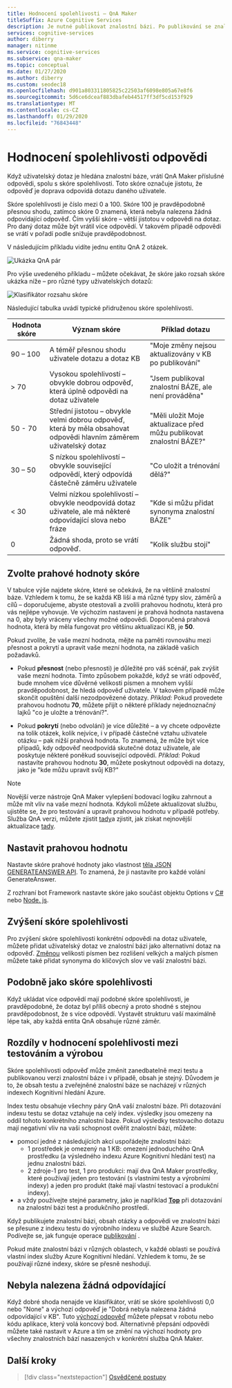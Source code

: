 ```yaml
---
title: Hodnocení spolehlivosti – QnA Maker
titleSuffix: Azure Cognitive Services
description: Je nutné publikovat znalostní bázi. Po publikování se znalostní báze dotazuje na koncový bod předpovědi prostředí runtime pomocí rozhraní generateAnswer API.
services: cognitive-services
author: diberry
manager: nitinme
ms.service: cognitive-services
ms.subservice: qna-maker
ms.topic: conceptual
ms.date: 01/27/2020
ms.author: diberry
ms.custom: seodec18
ms.openlocfilehash: d901a803311805825c22503af6098e805a67e8f6
ms.sourcegitcommit: 5d6ce6dceaf883dbafeb44517ff3df5cd153f929
ms.translationtype: MT
ms.contentlocale: cs-CZ
ms.lasthandoff: 01/29/2020
ms.locfileid: "76843448"
---
```

# <a name="the-confidence-score-of-an-answer"></a>Hodnocení spolehlivosti odpovědi
Když uživatelský dotaz je hledána znalostní báze, vrátí QnA Maker příslušné odpovědi, spolu s skóre spolehlivosti. Toto skóre označuje jistotu, že odpověď je doprava odpovídá dotazu daného uživatele.

Skóre spolehlivosti je číslo mezi 0 a 100. Skóre 100 je pravděpodobně přesnou shodu, zatímco skóre 0 znamená, která nebyla nalezena žádná odpovídající odpověď. Čím vyšší skóre – větší jistotou v odpovědi na dotaz. Pro daný dotaz může být vrátil více odpovědí. V takovém případě odpovědi se vrátí v pořadí podle snižuje pravděpodobnost.

V následujícím příkladu vidíte jednu entitu QnA 2 otázek.


![Ukázka QnA pár](../media/qnamaker-concepts-confidencescore/ranker-example-qna.png)

Pro výše uvedeného příkladu – můžete očekávat, že skóre jako rozsah skóre ukázka níže – pro různé typy uživatelských dotazů:


![Klasifikátor rozsahu skóre](../media/qnamaker-concepts-confidencescore/ranker-score-range.png)


Následující tabulka uvádí typické přidruženou skóre spolehlivosti.

|Hodnota skóre|Význam skóre|Příklad dotazu|
|--|--|--|
|90 – 100|A téměř přesnou shodu uživatele dotazu a dotaz KB|"Moje změny nejsou aktualizovány v KB po publikování"|
|> 70|Vysokou spolehlivostí – obvykle dobrou odpověď, která úplně odpovědi na dotaz uživatele|"Jsem publikoval znalostní BÁZE, ale není prováděna"|
|50 - 70|Střední jistotou – obvykle velmi dobrou odpověď, která by měla obsahovat odpovědi hlavním záměrem uživatelský dotaz|"Měli uložit Moje aktualizace před můžu publikovat znalostní BÁZE?"|
|30 – 50|S nízkou spolehlivostí – obvykle související odpovědí, který odpovídá částečně záměru uživatele|"Co uložit a trénování dělá?"|
|< 30|Velmi nízkou spolehlivostí – obvykle neodpovídá dotaz uživatele, ale má některé odpovídající slova nebo fráze |"Kde si můžu přidat synonyma znalostní BÁZE"|
|0|Žádná shoda, proto se vrátí odpověď.|"Kolik službu stojí"|

## <a name="choose-a-score-threshold"></a>Zvolte prahové hodnoty skóre
V tabulce výše najdete skóre, které se očekává, že na většině znalostní báze. Vzhledem k tomu, že se každá KB liší a má různé typy slov, záměrů a cílů – doporučujeme, abyste otestovali a zvolili prahovou hodnotu, která pro vás nejlépe vyhovuje. Ve výchozím nastavení je prahová hodnota nastavena na 0, aby byly vráceny všechny možné odpovědi. Doporučená prahová hodnota, která by měla fungovat pro většinu aktualizací KB, je **50**.

Pokud zvolíte, že vaše mezní hodnota, mějte na paměti rovnováhu mezi přesnost a pokrytí a upravit vaše mezní hodnota, na základě vašich požadavků.

- Pokud **přesnost** (nebo přesnosti) je důležité pro váš scénář, pak zvýšit vaše mezní hodnota. Tímto způsobem pokaždé, když se vrátí odpověď, bude mnohem více důvěrné velikosti písmen a mnohem vyšší pravděpodobnost, že hledá odpověď uživatele. V takovém případě může skončit opuštění další nezodpovězené dotazy. *Příklad:* Pokud provedete prahovou hodnotu **70**, můžete přijít o některé příklady nejednoznačný lajků "co je uložte a trénování?".

- Pokud **pokrytí** (nebo odvolání) je více důležité – a vy chcete odpovězte na tolik otázek, kolik nejvíce, i v případě částečné vztahu uživatele otázku – pak nižší prahová hodnota. To znamená, že může být více případů, kdy odpověď neodpovídá skutečné dotaz uživatele, ale poskytuje některé poněkud související odpovědí. *Příklad:* Pokud nastavíte prahovou hodnotu **30**, můžete poskytnout odpovědi na dotazy, jako je "kde můžu upravit svůj KB?"

> [!NOTE]
> Novější verze nástroje QnA Maker vylepšení bodovací logiku zahrnout a může mít vliv na vaše mezní hodnota. Kdykoli můžete aktualizovat službu, ujistěte se, že pro testování a upravit prahovou hodnotu v případě potřeby. Služba QnA verzi, můžete zjistit [tady](https://www.qnamaker.ai/UserSettings)a zjistit, jak získat nejnovější aktualizace [tady](../How-To/set-up-qnamaker-service-azure.md#get-the-latest-runtime-updates).

## <a name="set-threshold"></a>Nastavit prahovou hodnotu

Nastavte skóre prahové hodnoty jako vlastnost [těla JSON GENERATEANSWER API](../how-to/metadata-generateanswer-usage.md#generateanswer-request-configuration). To znamená, že ji nastavíte pro každé volání GenerateAnswer.

Z rozhraní bot Framework nastavte skóre jako součást objektu Options v [C#](../how-to/metadata-generateanswer-usage.md?#use-qna-maker-with-a-bot-in-c) nebo [Node. js](../how-to/metadata-generateanswer-usage.md?#use-qna-maker-with-a-bot-in-nodejs).

## <a name="improve-confidence-scores"></a>Zvýšení skóre spolehlivosti
Pro zvýšení skóre spolehlivosti konkrétní odpovědi na dotaz uživatele, můžete přidat uživatelský dotaz ve znalostní bázi jako alternativní dotaz na odpověď. [Změnou](https://docs.microsoft.com/rest/api/cognitiveservices/qnamaker/alterations/replace) velikosti písmen bez rozlišení velkých a malých písmen můžete také přidat synonyma do klíčových slov ve vaší znalostní bázi.


## <a name="similar-confidence-scores"></a>Podobně jako skóre spolehlivosti
Když ukládat více odpovědí mají podobné skóre spolehlivosti, je pravděpodobné, že dotaz byl příliš obecný a proto shodné s stejnou pravděpodobnost, že s více odpovědí. Vystavět strukturu vaší maximálně lépe tak, aby každá entita QnA obsahuje různé záměr.


## <a name="confidence-score-differences-between-test-and-production"></a>Rozdíly v hodnocení spolehlivosti mezi testováním a výrobou
Skóre spolehlivosti odpověď může změnit zanedbatelně mezi testu a publikovanou verzi znalostní báze i v případě, obsah je stejný. Důvodem je to, že obsah testu a zveřejněné znalostní báze se nacházejí v různých indexech Kognitivní hledání Azure.

Index testu obsahuje všechny páry QnA vaší znalostní báze. Při dotazování indexu testu se dotaz vztahuje na celý index. výsledky jsou omezeny na oddíl tohoto konkrétního znalostní báze. Pokud výsledky testovacího dotazu mají negativní vliv na vaši schopnost ověřit znalostní bázi, můžete:
* pomocí jedné z následujících akcí uspořádejte znalostní bázi:
    * 1 prostředek je omezený na 1 KB: omezení jednoduchého QnA prostředku (a výsledného indexu Azure Kognitivní hledání test) na jednu znalostní bázi.
    * 2 zdroje-1 pro test, 1 pro produkci: mají dva QnA Maker prostředky, které používají jeden pro testování (s vlastními testy a výrobními indexy) a jeden pro produkt (také mají vlastní testovací a produkční indexy).
* a vždy používejte stejné parametry, jako je například **[Top](../how-to/improve-knowledge-base.md#use-the-top-property-in-the-generateanswer-request-to-get-several-matching-answers)** při dotazování na znalostní bázi test a produkčního prostředí.

Když publikujete znalostní bázi, obsah otázky a odpovědi ve znalostní bázi se přesune z indexu testu do výrobního indexu ve službě Azure Search. Podívejte se, jak funguje operace [publikování](../Quickstarts/create-publish-knowledge-base.md#publish-the-knowledge-base) .

Pokud máte znalostní bázi v různých oblastech, v každé oblasti se používá vlastní index služby Azure Kognitivní hledání. Vzhledem k tomu, že se používají různé indexy, skóre se přesně neshodují.


## <a name="no-match-found"></a>Nebyla nalezena žádná odpovídající
Když dobré shoda nenajde ve klasifikátor, vrátí se skóre spolehlivosti 0,0 nebo "None" a výchozí odpověď je "Dobrá nebyla nalezena žádná odpovídající v KB". Tuto [výchozí odpověď](../How-To/metadata-generateanswer-usage.md) můžete přepsat v robotu nebo kódu aplikace, který volá koncový bod. Alternativně přepsání odpovědi můžete také nastavit v Azure a tím se změní na výchozí hodnoty pro všechny znalostních bází nasazených v konkrétní služba QnA Maker.

## <a name="next-steps"></a>Další kroky
> [!div class="nextstepaction"]
> [Osvědčené postupy](./best-practices.md)

